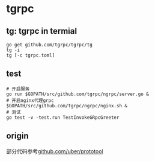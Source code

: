 # tgrpc

## tg: tgrpc in termial

```
go get github.com/tgrpc/tgrpc/tg
tg -i
tg [-c tgrpc.toml]
```

## test

```
# 开启服务
go run $GOPATH/src/github.com/tgrpc/ngrpc/server.go &
# 开启nginx代理grpc
$GOPATH/src/github.com/tgrpc/ngrpc/nginx.sh &
# 测试
go test -v -test.run TestInvokeGRpcGreeter
```

## origin

部分代码参考[github.com/uber/prototool](https://github.com/uber/prototool)
